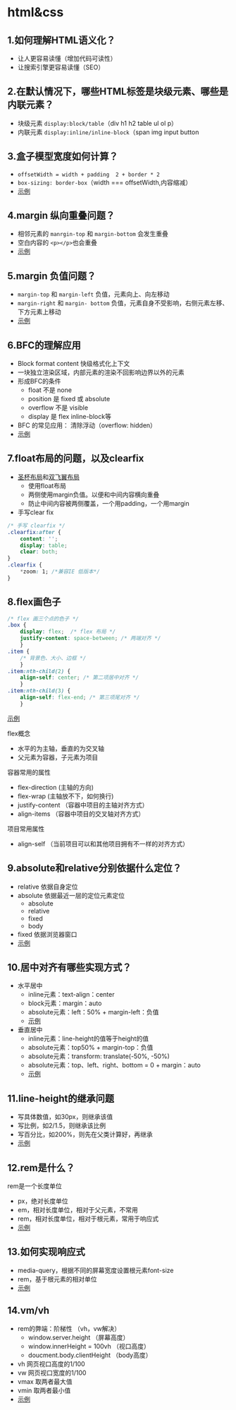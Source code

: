 # html&css

## 1.如何理解HTML语义化？

- 让人更容易读懂（增加代码可读性）
- 让搜索引擎更容易读懂（SEO）

## 2.在默认情况下，哪些HTML标签是块级元素、哪些是内联元素？

- 块级元素 `display:block/table`（div h1 h2 table ul ol p）
- 内联元素 `display:inline/inline-block`（span img input button

## 3.盒子模型宽度如何计算？

- `offsetWidth = width + padding  2 + border * 2`
- `box-sizing: border-box`（width === offsetWidth,内容缩减）
- [示例](./03-盒模型宽度问题.html)

## 4.margin 纵向重叠问题？

- 相邻元素的 `manrgin-top` 和 `margin-bottom` 会发生重叠
- 空白内容的 `<p></p>`也会重叠
- [示例](./04-margin纵向重叠问题.html)

## 5.margin 负值问题？

- `margin-top` 和 `margin-left` 负值，元素向上、向左移动
- `margin-right` 和 `margin- bottom` 负值，元素自身不受影响，右侧元素左移、下方元素上移动
- [示例](./05-margin负值.html)

## 6.BFC的理解应用

- Block format content 快级格式化上下文
- 一块独立渲染区域，内部元素的渲染不回影响边界以外的元素
- 形成BFC的条件
  - float 不是 none
  - position 是 fixed 或 absolute
  - overflow 不是 visible
  - display 是 flex inline-block等
- BFC 的常见应用： 清除浮动（overflow: hidden）
- [示例](./06-bfc.html)

## 7.float布局的问题，以及clearfix

- [圣杯布局](./07-1-圣杯布局.html)和[双飞翼布局](./07-2-双飞翼布局.html)
  - 使用float布局
  - 两侧使用margin负值。以便和中间内容横向重叠
  - 防止中间内容被两侧覆盖，一个用padding，一个用margin
- 手写clear fix

```css
/* 手写 clearfix */
.clearfix:after {
    content: '';
    display: table;
    clear: both;
}
.clearfix {
    *zoom: 1; /*兼容IE 低版本*/
}
```

## 8.flex画色子

```css
/* flex 画三个点的色子 */
.box {
    display: flex;  /* flex 布局 */
    justify-content: space-between; /* 两端对齐 */
    }
.item {
    /* 背景色、大小、边框 */
    }
.item:nth-child(2) {
    align-self: center; /* 第二项居中对齐 */
    }
.item:nth-child(3) {
    align-self: flex-end; /* 第三项尾对齐 */
    }
```

[示例](./08-flex色子.html)

flex概念

- 水平的为主轴，垂直的为交叉轴
- 父元素为容器，子元素为项目

容器常用的属性

- flex-direction (主轴的方向)
- flex-wrap (主轴放不下，如何换行)
- justify-content （容器中项目的主轴对齐方式）
- align-items （容器中项目的交叉轴对齐方式）

项目常用属性

- align-self （当前项目可以和其他项目拥有不一样的对齐方式）

## 9.absolute和relative分别依据什么定位？

- relative 依据自身定位
- absolute 依据最近一层的定位元素定位
  - absolute
  - relative
  - fixed
  - body
- fixed 依据浏览器窗口
- [示例](./09-position.html)

## 10.居中对齐有哪些实现方式？

- 水平居中
  - inline元素：text-align：center
  - block元素：margin：auto
  - absolute元素：left：50% + margin-left：负值
  - [示例](./10-1-居中-水平.html)
- 垂直居中
  - inline元素：line-height的值等于height的值
  - absolute元素：top50% + margin-top：负值
  - absolute元素：transform: translate(-50%, -50%)
  - absolute元素：top、left、right、bottom = 0 + margin：auto
  - [示例](./10-2-居中-垂直.html)

## 11.line-height的继承问题

- 写具体数值，如30px，则继承该值
- 写比例，如2/1.5，则继承该比例
- 写百分比，如200%，则先在父类计算好，再继承
- [示例](./11-line-height继承问题.html)

## 12.rem是什么？

rem是一个长度单位

- px，绝对长度单位
- em，相对长度单位，相对于父元素，不常用
- rem，相对长度单位，相对于根元素，常用于响应式
- [示例](./12-rem.html)

## 13.如何实现响应式

- media-query，根据不同的屏幕宽度设置根元素font-size
- rem，基于根元素的相对单位
- [示例](./13-响应式.html)

## 14.vm/vh

- rem的弊端：阶梯性 （vh，vw解决）
  - window.server.height （屏幕高度）
  - window.innerHeight = 100vh （视口高度）
  - doucment.body.clientHeight （body高度）
- vh 网页视口高度的1/100
- vw 网页视口宽度的1/100
- vmax 取两者最大值
- vmin 取两者最小值
- [示例](./14-vw-vh.html)
